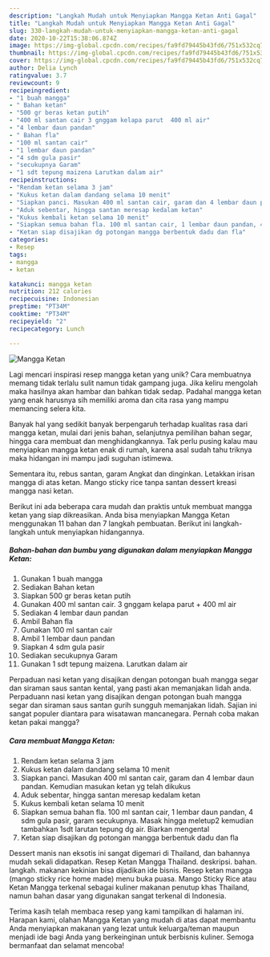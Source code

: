 ```yaml
---
description: "Langkah Mudah untuk Menyiapkan Mangga Ketan Anti Gagal"
title: "Langkah Mudah untuk Menyiapkan Mangga Ketan Anti Gagal"
slug: 330-langkah-mudah-untuk-menyiapkan-mangga-ketan-anti-gagal
date: 2020-10-22T15:38:06.874Z
image: https://img-global.cpcdn.com/recipes/fa9fd79445b43fd6/751x532cq70/mangga-ketan-foto-resep-utama.jpg
thumbnail: https://img-global.cpcdn.com/recipes/fa9fd79445b43fd6/751x532cq70/mangga-ketan-foto-resep-utama.jpg
cover: https://img-global.cpcdn.com/recipes/fa9fd79445b43fd6/751x532cq70/mangga-ketan-foto-resep-utama.jpg
author: Delia Lynch
ratingvalue: 3.7
reviewcount: 9
recipeingredient:
- "1 buah mangga"
- " Bahan ketan"
- "500 gr beras ketan putih"
- "400 ml santan cair 3 gnggam kelapa parut  400 ml air"
- "4 lembar daun pandan"
- " Bahan fla"
- "100 ml santan cair"
- "1 lembar daun pandan"
- "4 sdm gula pasir"
- "secukupnya Garam"
- "1 sdt tepung maizena Larutkan dalam air"
recipeinstructions:
- "Rendam ketan selama 3 jam"
- "Kukus ketan dalam dandang selama 10 menit"
- "Siapkan panci. Masukan 400 ml santan cair, garam dan 4 lembar daun pandan. Kemudian masukan ketan yg telah dikukus"
- "Aduk sebentar, hingga santan meresap kedalam ketan"
- "Kukus kembali ketan selama 10 menit"
- "Siapkan semua bahan fla. 100 ml santan cair, 1 lembar daun pandan, 4 sdm gula pasir, garam secukupnya. Masak hingga meletup2 kemudian tambahkan 1sdt larutan tepung dg air. Biarkan mengental"
- "Ketan siap disajikan dg potongan mangga berbentuk dadu dan fla"
categories:
- Resep
tags:
- mangga
- ketan

katakunci: mangga ketan 
nutrition: 212 calories
recipecuisine: Indonesian
preptime: "PT34M"
cooktime: "PT34M"
recipeyield: "2"
recipecategory: Lunch

---
```



![Mangga Ketan](https://img-global.cpcdn.com/recipes/fa9fd79445b43fd6/751x532cq70/mangga-ketan-foto-resep-utama.jpg)

Lagi mencari inspirasi resep mangga ketan yang unik? Cara membuatnya memang tidak terlalu sulit namun tidak gampang juga. Jika keliru mengolah maka hasilnya akan hambar dan bahkan tidak sedap. Padahal mangga ketan yang enak harusnya sih memiliki aroma dan cita rasa yang mampu memancing selera kita.

Banyak hal yang sedikit banyak berpengaruh terhadap kualitas rasa dari mangga ketan, mulai dari jenis bahan, selanjutnya pemilihan bahan segar, hingga cara membuat dan menghidangkannya. Tak perlu pusing kalau mau menyiapkan mangga ketan enak di rumah, karena asal sudah tahu triknya maka hidangan ini mampu jadi suguhan istimewa.

Sementara itu, rebus santan, garam Angkat dan dinginkan. Letakkan irisan mangga di atas ketan. Mango sticky rice tanpa santan dessert kreasi mangga nasi ketan.


Berikut ini ada beberapa cara mudah dan praktis untuk membuat mangga ketan yang siap dikreasikan. Anda bisa menyiapkan Mangga Ketan menggunakan 11 bahan dan 7 langkah pembuatan. Berikut ini langkah-langkah untuk menyiapkan hidangannya.

<!--inarticleads1-->

##### Bahan-bahan dan bumbu yang digunakan dalam menyiapkan Mangga Ketan:

1. Gunakan 1 buah mangga
1. Sediakan  Bahan ketan
1. Siapkan 500 gr beras ketan putih
1. Gunakan 400 ml santan cair. 3 gnggam kelapa parut + 400 ml air
1. Sediakan 4 lembar daun pandan
1. Ambil  Bahan fla
1. Gunakan 100 ml santan cair
1. Ambil 1 lembar daun pandan
1. Siapkan 4 sdm gula pasir
1. Sediakan secukupnya Garam
1. Gunakan 1 sdt tepung maizena. Larutkan dalam air


Perpaduan nasi ketan yang disajikan dengan potongan buah mangga segar dan siraman saus santan kental, yang pasti akan memanjakan lidah anda. Perpaduann nasi ketan yang disajikan dengan potongan buah mangga segar dan siraman saus santan gurih sungguh memanjakan lidah. Sajian ini sangat populer diantara para wisatawan mancanegara. Pernah coba makan ketan pakai mangga? 

<!--inarticleads2-->

##### Cara membuat Mangga Ketan:

1. Rendam ketan selama 3 jam
1. Kukus ketan dalam dandang selama 10 menit
1. Siapkan panci. Masukan 400 ml santan cair, garam dan 4 lembar daun pandan. Kemudian masukan ketan yg telah dikukus
1. Aduk sebentar, hingga santan meresap kedalam ketan
1. Kukus kembali ketan selama 10 menit
1. Siapkan semua bahan fla. 100 ml santan cair, 1 lembar daun pandan, 4 sdm gula pasir, garam secukupnya. Masak hingga meletup2 kemudian tambahkan 1sdt larutan tepung dg air. Biarkan mengental
1. Ketan siap disajikan dg potongan mangga berbentuk dadu dan fla


Dessert manis nan eksotis ini sangat digemari di Thailand, dan bahannya mudah sekali didapatkan. Resep Ketan Mangga Thailand. deskripsi. bahan. langkah. makanan kekinian bisa dijadikan ide bisnis. Resep ketan mangga (mango sticky rice home made) menu buka puasa. Mango Sticky Rice atau Ketan Mangga terkenal sebagai kuliner makanan penutup khas Thailand, namun bahan dasar yang digunakan sangat terkenal di Indonesia. 

Terima kasih telah membaca resep yang kami tampilkan di halaman ini. Harapan kami, olahan Mangga Ketan yang mudah di atas dapat membantu Anda menyiapkan makanan yang lezat untuk keluarga/teman maupun menjadi ide bagi Anda yang berkeinginan untuk berbisnis kuliner. Semoga bermanfaat dan selamat mencoba!
